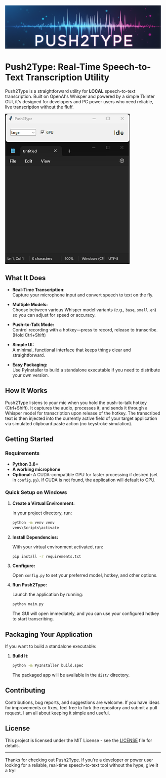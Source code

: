 ![Push2Type Logo](media/Push2Type.png)

# Push2Type: Real-Time Speech-to-Text Transcription Utility

Push2Type is a straightforward utility for **LOCAL** speech-to-text transcription. Built on OpenAI's Whisper and powered by a simple Tkinter GUI, it's designed for developers and PC power users who need reliable, live transcription without the fluff.

![Push2Type Demo](media/demo.gif)

## What It Does

- **Real-Time Transcription:**  
  Capture your microphone input and convert speech to text on the fly.
  
- **Multiple Models:**  
  Choose between various Whisper model variants (e.g., `base`, `small.en`) so you can adjust for speed or accuracy.
  
- **Push-to-Talk Mode:**  
  Control recording with a hotkey—press to record, release to transcribe. (Hold Ctrl+Shift)
  
- **Simple UI:**  
  A minimal, functional interface that keeps things clear and straightforward.
  
- **Easy Packaging:**  
  Use PyInstaller to build a standalone executable if you need to distribute your own version.

## How It Works

Push2Type listens to your mic when you hold the push-to-talk hotkey (Ctrl+Shift). It captures the audio, processes it, and sends it through a Whisper model for transcription upon release of the hotkey. The transcribed text is then injected into the currently active field of your target application via simulated clipboard paste action (no keystroke simulation).

## Getting Started

### Requirements
- **Python 3.8+**
- **A working microphone**
- **Optional:** A CUDA-compatible GPU for faster processing if desired (set in `config.py`). If CUDA is not found, the application will default to CPU.

### Quick Setup on Windows

1. **Create a Virtual Environment:**

   In your project directory, run:
   ```bash
   python -m venv venv
   venv\Scripts\activate
   ```

2. **Install Dependencies:**

   With your virtual environment activated, run:
   ```bash
   pip install -r requirements.txt
   ```

3. **Configure:**

   Open `config.py` to set your preferred model, hotkey, and other options.

4. **Run Push2Type:**

   Launch the application by running:
   ```bash
   python main.py
   ```
   The GUI will open immediately, and you can use your configured hotkey to start transcribing.

## Packaging Your Application

If you want to build a standalone executable:

1. **Build It:**
   ```bash
   python -m PyInstaller build.spec
   ```
   The packaged app will be available in the `dist/` directory.

## Contributing

Contributions, bug reports, and suggestions are welcome. If you have ideas for improvements or fixes, feel free to fork the repository and submit a pull request. I am all about keeping it simple and useful.

## License

This project is licensed under the MIT License - see the [LICENSE](LICENSE) file for details.

---

Thanks for checking out Push2Type. If you're a developer or power user looking for a reliable, real-time speech-to-text tool without the hype, give it a try! 